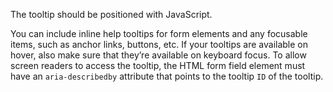 The tooltip should be positioned with JavaScript.

You can include inline help tooltips for form elements and any focusable items, such as anchor links, buttons, etc. If your tooltips are available on hover, also make sure that they’re available on keyboard focus. To allow screen readers to access the tooltip, the HTML form field element must  have an `aria-describedby` attribute that points to the tooltip `ID` of the tooltip.
